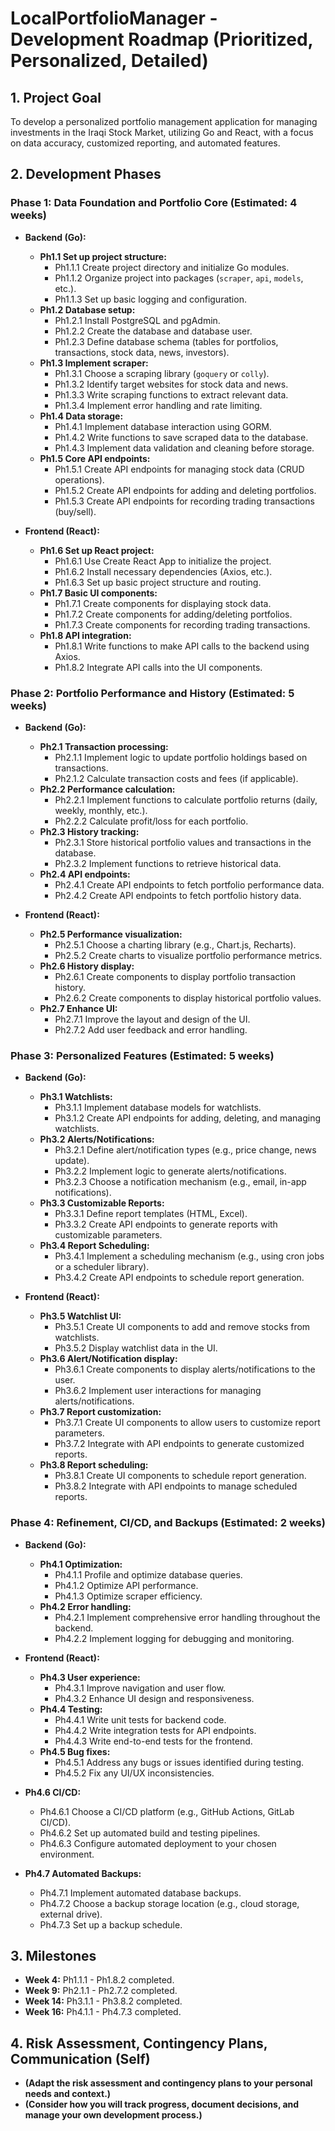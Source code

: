 # LocalPortfolioManager - Development Roadmap (Prioritized, Personalized, Detailed)

## 1. Project Goal

To develop a personalized portfolio management application for managing investments in the Iraqi Stock Market, utilizing Go and React, with a focus on data accuracy, customized reporting, and automated features.

## 2. Development Phases

### Phase 1: Data Foundation and Portfolio Core (Estimated: 4 weeks)

* **Backend (Go):**
    * **Ph1.1 Set up project structure:** 
        * Ph1.1.1 Create project directory and initialize Go modules.
        * Ph1.1.2 Organize project into packages (`scraper`, `api`, `models`, etc.).
        * Ph1.1.3 Set up basic logging and configuration.
    * **Ph1.2 Database setup:** 
        * Ph1.2.1 Install PostgreSQL and pgAdmin.
        * Ph1.2.2 Create the database and database user.
        * Ph1.2.3 Define database schema (tables for portfolios, transactions, stock data, news, investors).
    * **Ph1.3 Implement scraper:**  
        * Ph1.3.1 Choose a scraping library (`goquery` or `colly`).
        * Ph1.3.2 Identify target websites for stock data and news.
        * Ph1.3.3 Write scraping functions to extract relevant data.
        * Ph1.3.4 Implement error handling and rate limiting.
    * **Ph1.4 Data storage:** 
        * Ph1.4.1 Implement database interaction using GORM.
        * Ph1.4.2 Write functions to save scraped data to the database.
        * Ph1.4.3 Implement data validation and cleaning before storage.
    * **Ph1.5 Core API endpoints:** 
        * Ph1.5.1 Create API endpoints for managing stock data (CRUD operations).
        * Ph1.5.2 Create API endpoints for adding and deleting portfolios.
        * Ph1.5.3 Create API endpoints for recording trading transactions (buy/sell).

* **Frontend (React):**
    * **Ph1.6 Set up React project:**  
        * Ph1.6.1 Use Create React App to initialize the project.
        * Ph1.6.2 Install necessary dependencies (Axios, etc.).
        * Ph1.6.3 Set up basic project structure and routing.
    * **Ph1.7 Basic UI components:** 
        * Ph1.7.1 Create components for displaying stock data.
        * Ph1.7.2 Create components for adding/deleting portfolios.
        * Ph1.7.3 Create components for recording trading transactions.
    * **Ph1.8 API integration:**  
        * Ph1.8.1 Write functions to make API calls to the backend using Axios.
        * Ph1.8.2 Integrate API calls into the UI components.

### Phase 2: Portfolio Performance and History (Estimated: 5 weeks)

* **Backend (Go):**
    * **Ph2.1 Transaction processing:** 
        * Ph2.1.1 Implement logic to update portfolio holdings based on transactions.
        * Ph2.1.2 Calculate transaction costs and fees (if applicable).
    * **Ph2.2 Performance calculation:** 
        * Ph2.2.1 Implement functions to calculate portfolio returns (daily, weekly, monthly, etc.).
        * Ph2.2.2 Calculate profit/loss for each portfolio.
    * **Ph2.3 History tracking:** 
        * Ph2.3.1 Store historical portfolio values and transactions in the database.
        * Ph2.3.2 Implement functions to retrieve historical data.
    * **Ph2.4 API endpoints:** 
        * Ph2.4.1 Create API endpoints to fetch portfolio performance data.
        * Ph2.4.2 Create API endpoints to fetch portfolio history data.

* **Frontend (React):**
    * **Ph2.5 Performance visualization:** 
        * Ph2.5.1 Choose a charting library (e.g., Chart.js, Recharts).
        * Ph2.5.2 Create charts to visualize portfolio performance metrics.
    * **Ph2.6 History display:**  
        * Ph2.6.1 Create components to display portfolio transaction history.
        * Ph2.6.2 Create components to display historical portfolio values.
    * **Ph2.7 Enhance UI:** 
        * Ph2.7.1 Improve the layout and design of the UI.
        * Ph2.7.2 Add user feedback and error handling.

### Phase 3:  Personalized Features (Estimated: 5 weeks)

* **Backend (Go):**
    * **Ph3.1 Watchlists:**  
        * Ph3.1.1 Implement database models for watchlists.
        * Ph3.1.2 Create API endpoints for adding, deleting, and managing watchlists.
    * **Ph3.2 Alerts/Notifications:** 
        * Ph3.2.1 Define alert/notification types (e.g., price change, news update).
        * Ph3.2.2 Implement logic to generate alerts/notifications.
        * Ph3.2.3 Choose a notification mechanism (e.g., email, in-app notifications).
    * **Ph3.3 Customizable Reports:**  
        * Ph3.3.1 Define report templates (HTML, Excel).
        * Ph3.3.2 Create API endpoints to generate reports with customizable parameters.
    * **Ph3.4 Report Scheduling:**  
        * Ph3.4.1 Implement a scheduling mechanism (e.g., using cron jobs or a scheduler library).
        * Ph3.4.2 Create API endpoints to schedule report generation.

* **Frontend (React):**
    * **Ph3.5 Watchlist UI:**  
        * Ph3.5.1 Create UI components to add and remove stocks from watchlists.
        * Ph3.5.2 Display watchlist data in the UI.
    * **Ph3.6 Alert/Notification display:**  
        * Ph3.6.1 Create components to display alerts/notifications to the user.
        * Ph3.6.2 Implement user interactions for managing alerts/notifications.
    * **Ph3.7 Report customization:**  
        * Ph3.7.1 Create UI components to allow users to customize report parameters.
        * Ph3.7.2 Integrate with API endpoints to generate customized reports.
    * **Ph3.8 Report scheduling:**  
        * Ph3.8.1 Create UI components to schedule report generation.
        * Ph3.8.2 Integrate with API endpoints to manage scheduled reports.

### Phase 4: Refinement, CI/CD, and Backups (Estimated: 2 weeks)

* **Backend (Go):**
    * **Ph4.1 Optimization:**  
        * Ph4.1.1 Profile and optimize database queries.
        * Ph4.1.2 Optimize API performance.
        * Ph4.1.3 Optimize scraper efficiency.
    * **Ph4.2 Error handling:**  
        * Ph4.2.1 Implement comprehensive error handling throughout the backend.
        * Ph4.2.2 Implement logging for debugging and monitoring.

* **Frontend (React):**
    * **Ph4.3 User experience:**  
        * Ph4.3.1 Improve navigation and user flow.
        * Ph4.3.2 Enhance UI design and responsiveness.
    * **Ph4.4 Testing:**  
        * Ph4.4.1 Write unit tests for backend code.
        * Ph4.4.2 Write integration tests for API endpoints.
        * Ph4.4.3 Write end-to-end tests for the frontend.
    * **Ph4.5 Bug fixes:**  
        * Ph4.5.1 Address any bugs or issues identified during testing.
        * Ph4.5.2 Fix any UI/UX inconsistencies.
* **Ph4.6 CI/CD:** 
    * Ph4.6.1 Choose a CI/CD platform (e.g., GitHub Actions, GitLab CI/CD).
    * Ph4.6.2 Set up automated build and testing pipelines.
    * Ph4.6.3 Configure automated deployment to your chosen environment.
* **Ph4.7 Automated Backups:**  
    * Ph4.7.1 Implement automated database backups.
    * Ph4.7.2 Choose a backup storage location (e.g., cloud storage, external drive).
    * Ph4.7.3 Set up a backup schedule.

## 3. Milestones

* **Week 4:**  Ph1.1.1 - Ph1.8.2 completed.
* **Week 9:**  Ph2.1.1 - Ph2.7.2 completed.
* **Week 14:**  Ph3.1.1 - Ph3.8.2 completed.
* **Week 16:**  Ph4.1.1 - Ph4.7.3 completed.

## 4. Risk Assessment, Contingency Plans, Communication (Self)

* **(Adapt the risk assessment and contingency plans to your personal needs and context.)**
* **(Consider how you will track progress, document decisions, and manage your own development process.)**